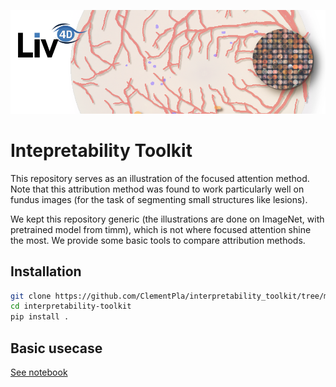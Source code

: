 ![header](imgs/header.png)


# Intepretability Toolkit

This repository serves as an illustration of the focused attention method. Note that this attribution method was found to work particularly well on fundus images (for the task of segmenting small structures like lesions). 

We kept this repository generic (the illustrations are done on ImageNet, with pretrained model from timm), which is not where focused attention shine the most. We provide some basic tools to compare attribution methods.


## Installation

```bash
git clone https://github.com/ClementPla/interpretability_toolkit/tree/main
cd interpretability-toolkit
pip install .
```

## Basic usecase

[See notebook](notebooks/interpretability.ipynb)